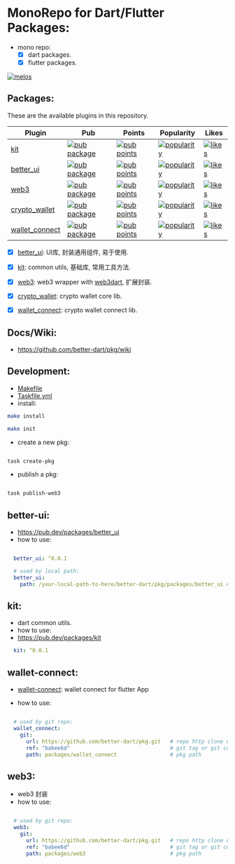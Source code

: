 # MonoRepo for Dart/Flutter Packages:

- mono repo:
  - [x] dart packages.
  - [x] flutter packages.

[![melos](https://img.shields.io/badge/maintained%20with-melos-f700ff.svg?style=flat-square)](https://github.com/invertase/melos)


## Packages:

These are the available plugins in this repository.

| Plugin | Pub | Points | Popularity | Likes |
|--------|-----|--------|------------|-------|
| [kit](./packages/kit/) | [![pub package](https://img.shields.io/pub/v/kit.svg)](https://pub.dev/packages/kit) | [![pub points](https://badges.bar/kit/pub%20points)](https://pub.dev/packages/kit/score) |  [![popularity](https://badges.bar/kit/popularity)](https://pub.dev/packages/kit/score) | [![likes](https://badges.bar/kit/likes)](https://pub.dev/packages/kit/score) |
| [better_ui](./packages/better_ui/) | [![pub package](https://img.shields.io/pub/v/better_ui.svg)](https://pub.dev/packages/better_ui) | [![pub points](https://badges.bar/better_ui/pub%20points)](https://pub.dev/packages/better_ui/score) | [![popularity](https://badges.bar/better_ui/popularity)](https://pub.dev/packages/better_ui/score) | [![likes](https://badges.bar/better_ui/likes)](https://pub.dev/packages/better_ui/score) |
| [web3](./packages/web3/) | [![pub package](https://img.shields.io/pub/v/web3.svg)](https://pub.dev/packages/web3) | [![pub points](https://badges.bar/web3/pub%20points)](https://pub.dev/packages/web3/score) | [![popularity](https://badges.bar/web3/popularity)](https://pub.dev/packages/web3/score) | [![likes](https://badges.bar/web3/likes)](https://pub.dev/packages/web3/score) |
| [crypto_wallet](./packages/crypto_wallet/) | [![pub package](https://img.shields.io/pub/v/crypto_wallet.svg)](https://pub.dev/packages/crypto_wallet) | [![pub points](https://badges.bar/crypto_wallet/pub%20points)](https://pub.dev/packages/crypto_wallet/score) | [![popularity](https://badges.bar/crypto_wallet/popularity)](https://pub.dev/packages/crypto_wallet/score) | [![likes](https://badges.bar/crypto_wallet/likes)](https://pub.dev/packages/crypto_wallet/score) |
| [wallet_connect](./packages/wallet_connect/) | [![pub package](https://img.shields.io/pub/v/wallet_connect.svg)](https://pub.dev/packages/wallet_connect) | [![pub points](https://badges.bar/wallet_connect/pub%20points)](https://pub.dev/packages/wallet_connect/score) | [![popularity](https://badges.bar/wallet_connect/popularity)](https://pub.dev/packages/wallet_connect/score) | [![likes](https://badges.bar/wallet_connect/likes)](https://pub.dev/packages/wallet_connect/score) |




- [x] [better_ui](packages/better_ui): UI库, 封装通用组件, 易于使用.
- [x] [kit](packages/kit): common utils, 基础库, 常用工具方法.
- [x] [web3](packages/web3): web3 wrapper with [web3dart](https://github.com/simolus3/web3dart), 扩展封装.
- [x] [crypto_wallet](packages/crypto_wallet): crypto wallet core lib.
- [x] [wallet_connect](packages/wallet_connect): crypto wallet connect lib.


## Docs/Wiki:

- https://github.com/better-dart/pkg/wiki


## Development:

- [Makefile](Makefile)
- [Taskfile.yml](Taskfile.yml)
- install:

```bash
make install

make init

```

- create a new pkg:

```bash

task create-pkg

```

- publish a pkg:

```bash

task publish-web3

```


## better-ui:

- https://pub.dev/packages/better_ui
- how to use:

```yaml

  better_ui: ^0.0.1

  # used by local path:
  better_ui:
    path: /your-local-path-to-here/better-dart/pkg/packages/better_ui # local path

```

## kit:

- dart common utils.
- how to use:
- https://pub.dev/packages/kit


```yaml
  kit: ^0.0.1
```




## wallet-connect:


- [wallet-connect](./packages/wallet_connect): wallet connect for flutter App


- how to use:

```yaml

  # used by git repo:
  wallet_connect:
    git:
      url: https://github.com/better-dart/pkg.git   # repo http clone url
      ref: "babee6d"                                # git tag or git commit-id
      path: packages/wallet_connect                 # pkg path


```


## web3:

- web3 封装
- how to use:

```yaml

  # used by git repo:
  web3:
    git:
      url: https://github.com/better-dart/pkg.git   # repo http clone url
      ref: "babee6d"                                # git tag or git commit-id
      path: packages/web3                           # pkg path


```


